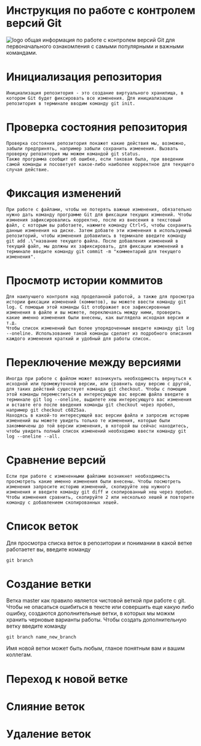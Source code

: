 # **Инструкция по работе с контролем версий Git**
![logo](logo.png)
    общая информация по работе с контролем версий  Git для первоначального ознакомления с самыми популярными и важными командами.
# Инициализация репозитория
    Инициализация репозитория - это создание виртуального хранилища, в котором Git будет фиксировать все изменения. Для инициализации репозитория в терминале вводим команду git init.
# Проверка состояния репозитория
    Проверка состояния репозитория покажет какие действия мы, возможно, забыли предпринять, например забыли сохранить изменения. Вызвать проверку репозитория мы можем командой git status.
    Также программа сообщит об ошибке, если таковая была, при введении самой команды и посоветует какое-либо наиболее корректное для текущего случая действие.
# Фиксация изменений
    При работе с файлами, чтобы не потерять важные изменения, обязательно нужно дать команду программе Git для фиксации текущих измнений. Чтобы измнения зафиксировались корректно, после из внесения в текстовый файл, с которым вы работаете, нажмите команду Ctrl+S, чтобы сохранить данные изменения на диске. Затем добавте эти изменения в используемый репозиторий, чтобы изменения добавились в терминале введите команду git add .\"название текущего файла. После добавления изменений в текущий файл, мы должны их зафиксировать, для фиксации изменений в терминале введите команду git commit -m "комментарий для текущего изменения". 
# Просмотр истории коммитов
    Для наилучшего контроля над проделанной работой, а также для просмотра истории фиксации изменений (коммитов), вы можете ввести команду git log. С помощью этой команды Git отображает все зафиксировнные изменения в файле и вы можете, переключаясь между ними, проверить какие именно изменения были внесены, как выглядела исходная версия и т.д. 
    Чтобы список изменений был более упорядоченным введите команду git log --oneline. Использование такой команды сделает из подробного описания каждого изменения краткий и удобный для работы список.
# Переключение между версиями
    Иногда при работе с файлом может возникунть необходимость вернуться к исходной или промежуточной версии, или сравнить одну версию с другой, для таких действий существует команда git checkout. Чтобы с помощию этой команды переместиться в интересующую вас версию файла введите в терминалe git log --oneline, выдилете хеш интересующуго вас изменения и вставте его после введения команды git checkout через пробел, например git checkout c6825aa.
    Находясь в какой-то интересующей вас версии файла и запросив историю изменений вы можете увидеть только те изменения, которые были закоммичены до той версии изменения, в которой вы сейчас находитесь, чтобы увидеть полный список изменений необходимо ввести команду git log --oneline --all.
# Сравнение версий
    Если при работе с измененными файлами возникнет необходимость просмотреть какие именно изменения были внесены. Чтобы посмотреть изменения запросите историю изменений, скопируйте хеш нужного изменения и введите команду git diff и скопированный хеш через пробел. Чтобы изменения сравнить, скопируйте 2 или несколько хешей и повторите команду с добавлением скопированных хешей. 
# Список веток
Для просмотра списка веток в репозитории и понимании в какой ветке работаетет вы, введите команду

    git branch

# Создание ветки
Ветка master как правило является чистовой веткой при работе с git. Чтобы не опасаться ошибиться в тексте или совершить еще какую либо ошибку, создаются дополнительные ветки, в которых мы можкм хранить черновые варианты работы. Чтобы создать дополнительную ветку введите команду

    git branch name_new_branch

Имя новой ветки может быть любым, гланое понятным вам и вашим коллегам.
# Переход к новой ветке
# Слияние веток
# Удаление веток